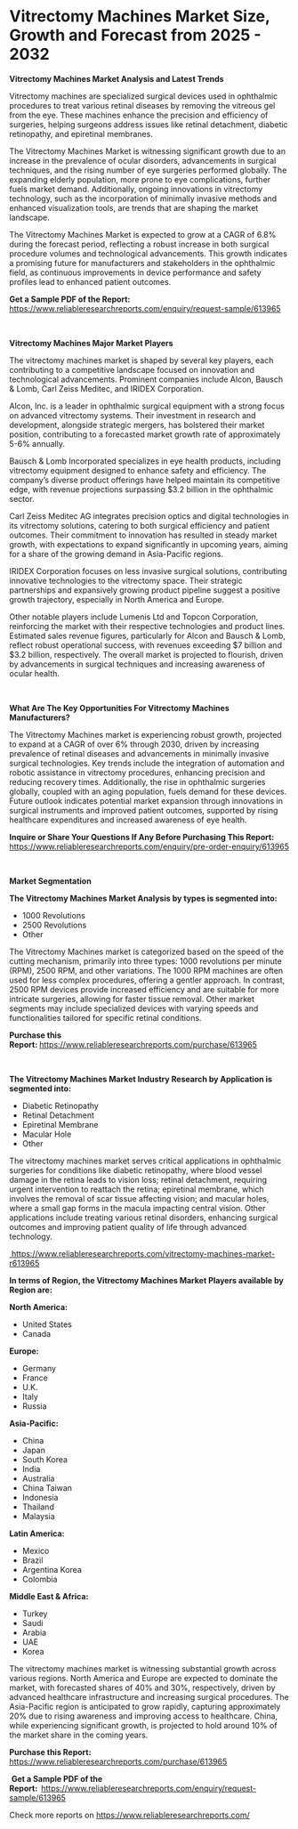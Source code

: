 <p><h1>Vitrectomy Machines Market Size, Growth and Forecast from 2025 - 2032</h1></p><p><strong>Vitrectomy Machines Market Analysis and Latest Trends</strong></p>
<p><p>Vitrectomy machines are specialized surgical devices used in ophthalmic procedures to treat various retinal diseases by removing the vitreous gel from the eye. These machines enhance the precision and efficiency of surgeries, helping surgeons address issues like retinal detachment, diabetic retinopathy, and epiretinal membranes. </p><p>The Vitrectomy Machines Market is witnessing significant growth due to an increase in the prevalence of ocular disorders, advancements in surgical techniques, and the rising number of eye surgeries performed globally. The expanding elderly population, more prone to eye complications, further fuels market demand. Additionally, ongoing innovations in vitrectomy technology, such as the incorporation of minimally invasive methods and enhanced visualization tools, are trends that are shaping the market landscape.</p><p>The Vitrectomy Machines Market is expected to grow at a CAGR of 6.8% during the forecast period, reflecting a robust increase in both surgical procedure volumes and technological advancements. This growth indicates a promising future for manufacturers and stakeholders in the ophthalmic field, as continuous improvements in device performance and safety profiles lead to enhanced patient outcomes.</p></p>
<p><strong>Get a Sample PDF of the Report:&nbsp;</strong> <a href="https://www.reliableresearchreports.com/enquiry/request-sample/613965?utm_campaign=3110&utm_medium=2&utm_source=Github&utm_content=ia&utm_term=24032025&utm_id=vitrectomy-machines">https://www.reliableresearchreports.com/enquiry/request-sample/613965</a></p>
<p>&nbsp;</p>
<p><strong>Vitrectomy Machines Major Market Players</strong></p>
<p><p>The vitrectomy machines market is shaped by several key players, each contributing to a competitive landscape focused on innovation and technological advancements. Prominent companies include Alcon, Bausch & Lomb, Carl Zeiss Meditec, and IRIDEX Corporation. </p><p>Alcon, Inc. is a leader in ophthalmic surgical equipment with a strong focus on advanced vitrectomy systems. Their investment in research and development, alongside strategic mergers, has bolstered their market position, contributing to a forecasted market growth rate of approximately 5-6% annually.</p><p>Bausch & Lomb Incorporated specializes in eye health products, including vitrectomy equipment designed to enhance safety and efficiency. The company’s diverse product offerings have helped maintain its competitive edge, with revenue projections surpassing $3.2 billion in the ophthalmic sector.</p><p>Carl Zeiss Meditec AG integrates precision optics and digital technologies in its vitrectomy solutions, catering to both surgical efficiency and patient outcomes. Their commitment to innovation has resulted in steady market growth, with expectations to expand significantly in upcoming years, aiming for a share of the growing demand in Asia-Pacific regions.</p><p>IRIDEX Corporation focuses on less invasive surgical solutions, contributing innovative technologies to the vitrectomy space. Their strategic partnerships and expansively growing product pipeline suggest a positive growth trajectory, especially in North America and Europe.</p><p>Other notable players include Lumenis Ltd and Topcon Corporation, reinforcing the market with their respective technologies and product lines. Estimated sales revenue figures, particularly for Alcon and Bausch & Lomb, reflect robust operational success, with revenues exceeding $7 billion and $3.2 billion, respectively. The overall market is projected to flourish, driven by advancements in surgical techniques and increasing awareness of ocular health.</p></p>
<p>&nbsp;</p>
<p><strong>What Are The Key Opportunities For Vitrectomy Machines Manufacturers?</strong></p>
<p><p>The Vitrectomy Machines market is experiencing robust growth, projected to expand at a CAGR of over 6% through 2030, driven by increasing prevalence of retinal diseases and advancements in minimally invasive surgical technologies. Key trends include the integration of automation and robotic assistance in vitrectomy procedures, enhancing precision and reducing recovery times. Additionally, the rise in ophthalmic surgeries globally, coupled with an aging population, fuels demand for these devices. Future outlook indicates potential market expansion through innovations in surgical instruments and improved patient outcomes, supported by rising healthcare expenditures and increased awareness of eye health.</p></p>
<p><strong>Inquire or Share Your Questions If Any Before Purchasing This Report:</strong> <a href="https://www.reliableresearchreports.com/enquiry/pre-order-enquiry/613965?utm_campaign=3110&utm_medium=2&utm_source=Github&utm_content=ia&utm_term=24032025&utm_id=vitrectomy-machines">https://www.reliableresearchreports.com/enquiry/pre-order-enquiry/613965</a></p>
<p>&nbsp;</p>
<p><strong>Market Segmentation</strong></p>
<p><strong>The Vitrectomy Machines Market Analysis by types is segmented into:</strong></p>
<p><ul><li>1000 Revolutions</li><li>2500 Revolutions</li><li>Other</li></ul></p>
<p><p>The Vitrectomy Machines market is categorized based on the speed of the cutting mechanism, primarily into three types: 1000 revolutions per minute (RPM), 2500 RPM, and other variations. The 1000 RPM machines are often used for less complex procedures, offering a gentler approach. In contrast, 2500 RPM devices provide increased efficiency and are suitable for more intricate surgeries, allowing for faster tissue removal. Other market segments may include specialized devices with varying speeds and functionalities tailored for specific retinal conditions.</p></p>
<p><strong>Purchase this Report:&nbsp;</strong><a href="https://www.reliableresearchreports.com/purchase/613965?utm_campaign=3110&utm_medium=2&utm_source=Github&utm_content=ia&utm_term=24032025&utm_id=vitrectomy-machines">https://www.reliableresearchreports.com/purchase/613965</a></p>
<p>&nbsp;</p>
<p><strong>The Vitrectomy Machines Market Industry Research by Application is segmented into:</strong></p>
<p><ul><li>Diabetic Retinopathy</li><li>Retinal Detachment</li><li>Epiretinal Membrane</li><li>Macular Hole</li><li>Other</li></ul></p>
<p><p>The vitrectomy machines market serves critical applications in ophthalmic surgeries for conditions like diabetic retinopathy, where blood vessel damage in the retina leads to vision loss; retinal detachment, requiring urgent intervention to reattach the retina; epiretinal membrane, which involves the removal of scar tissue affecting vision; and macular holes, where a small gap forms in the macula impacting central vision. Other applications include treating various retinal disorders, enhancing surgical outcomes and improving patient quality of life through advanced technology.</p></p>
<p><a href="https://www.reliableresearchreports.com/vitrectomy-machines-market-r613965?utm_campaign=3110&utm_medium=2&utm_source=Github&utm_content=ia&utm_term=24032025&utm_id=vitrectomy-machines">&nbsp;https://www.reliableresearchreports.com/vitrectomy-machines-market-r613965</a></p>
<p><strong>In terms of Region, the Vitrectomy Machines Market Players available by Region are:</strong></p>
<p>
    <p> <strong> North America: </strong>
        <ul>
            <li>United States</li>
            <li>Canada</li>
        </ul>
        </p> 
    <p> <strong> Europe: </strong>
        <ul>
            <li>Germany</li>
            <li>France</li>
            <li>U.K.</li>
            <li>Italy</li>
            <li>Russia</li>
        </ul>
        </p> 
    <p> <strong> Asia-Pacific: </strong>
        <ul>
            <li>China</li>
            <li>Japan</li>
            <li>South Korea</li>
            <li>India</li>
            <li>Australia</li>
            <li>China Taiwan</li>
            <li>Indonesia</li>
            <li>Thailand</li>
            <li>Malaysia</li>
        </ul>
        </p> 
    <p> <strong> Latin America: </strong>
        <ul>
            <li>Mexico</li>
            <li>Brazil</li>
            <li>Argentina Korea</li>
            <li>Colombia</li>
        </ul>
        </p> 
    <p> <strong> Middle East & Africa: </strong>
        <ul>
            <li>Turkey</li>
            <li>Saudi</li>
            <li>Arabia</li>
            <li>UAE</li>
            <li>Korea</li>
        </ul>
    </p>
    </p>
<p><p>The vitrectomy machines market is witnessing substantial growth across various regions. North America and Europe are expected to dominate the market, with forecasted shares of 40% and 30%, respectively, driven by advanced healthcare infrastructure and increasing surgical procedures. The Asia-Pacific region is anticipated to grow rapidly, capturing approximately 20% due to rising awareness and improving access to healthcare. China, while experiencing significant growth, is projected to hold around 10% of the market share in the coming years.</p></p>
<p><strong>Purchase this Report: </strong><a href="https://www.reliableresearchreports.com/purchase/613965?utm_campaign=3110&utm_medium=2&utm_source=Github&utm_content=ia&utm_term=24032025&utm_id=vitrectomy-machines">https://www.reliableresearchreports.com/purchase/613965</a></p>
<p>&nbsp;<strong>Get a Sample PDF of the Report:&nbsp;&nbsp;</strong><a href="https://www.reliableresearchreports.com/enquiry/request-sample/613965?utm_campaign=3110&utm_medium=2&utm_source=Github&utm_content=ia&utm_term=24032025&utm_id=vitrectomy-machines">https://www.reliableresearchreports.com/enquiry/request-sample/613965</a></p>
<p><strong></strong></p>
<p>Check more reports on <a href="https://www.reliableresearchreports.com/?utm_campaign=3110&utm_medium=2&utm_source=Github&utm_content=ia&utm_term=24032025&utm_id=vitrectomy-machines">https://www.reliableresearchreports.com/</a></p>